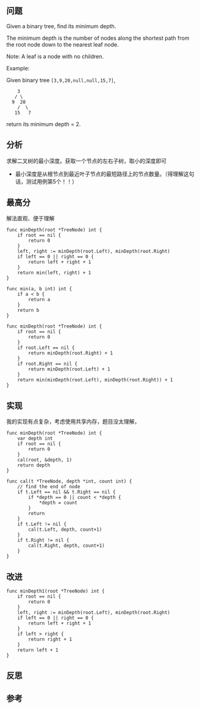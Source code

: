 ## 问题
Given a binary tree, find its minimum depth.

The minimum depth is the number of nodes along the shortest path from the root node down to the nearest leaf node.

Note: A leaf is a node with no children.

Example:

Given binary tree `[3,9,20,null,null,15,7]`,

```
    3
   / \
  9  20
    /  \
   15   7
```
return its minimum depth = 2.

## 分析
求解二叉树的最小深度。获取一个节点的左右子树，取小的深度即可
- 最小深度是从根节点到最近叶子节点的最短路径上的节点数量。（得理解这句话，测试用例第5个！！）
## 最高分
解法直观、便于理解
```golang
func minDepth(root *TreeNode) int {
    if root == nil {
        return 0
    }
    left, right := minDepth(root.Left), minDepth(root.Right)
    if left == 0 || right == 0 {
        return left + right + 1
    }
    return min(left, right) + 1
}

func min(a, b int) int {
    if a < b {
        return a
    }
    return b
}

func minDepth(root *TreeNode) int {
    if root == nil {
        return 0
    }
    if root.Left == nil {
        return minDepth(root.Right) + 1
    }
    if root.Right == nil {
        return minDepth(root.Left) + 1
    }
    return min(minDepth(root.Left), minDepth(root.Right)) + 1
}
```

## 实现
我的实现有点复杂，考虑使用共享内存，题目没太理解，
```golang
func minDepth(root *TreeNode) int {
    var depth int
    if root == nil {
        return 0
    }
    cal(root, &depth, 1)
    return depth
}

func cal(t *TreeNode, depth *int, count int) {
    // find the end of node
    if t.Left == nil && t.Right == nil {
        if *depth == 0 || count < *depth {
            *depth = count
        }
        return
    }
    if t.Left != nil {
        cal(t.Left, depth, count+1)
    }
    if t.Right != nil {
        cal(t.Right, depth, count+1)
    }
}
```

## 改进
```golang
func minDepth1(root *TreeNode) int {
    if root == nil {
        return 0
    }
    left, right := minDepth(root.Left), minDepth(root.Right)
    if left == 0 || right == 0 {
        return left + right + 1
    }
    if left > right {
        return right + 1
    }
    return left + 1
}
```

## 反思

## 参考